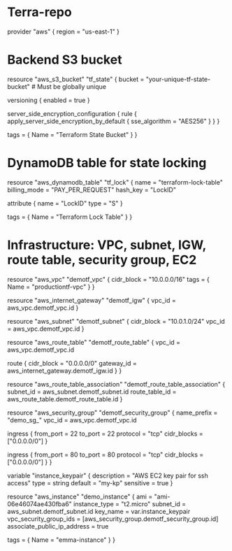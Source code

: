 # Terra-repo
provider "aws" {
  region = "us-east-1"
}

# Backend S3 bucket
resource "aws_s3_bucket" "tf_state" {
  bucket = "your-unique-tf-state-bucket"  # Must be globally unique

  versioning {
    enabled = true
  }

  server_side_encryption_configuration {
    rule {
      apply_server_side_encryption_by_default {
        sse_algorithm = "AES256"
      }
    }
  }

  tags = {
    Name = "Terraform State Bucket"
  }
}

# DynamoDB table for state locking
resource "aws_dynamodb_table" "tf_lock" {
  name         = "terraform-lock-table"
  billing_mode = "PAY_PER_REQUEST"
  hash_key     = "LockID"

  attribute {
    name = "LockID"
    type = "S"
  }

  tags = {
    Name = "Terraform Lock Table"
  }
}

# Infrastructure: VPC, subnet, IGW, route table, security group, EC2

resource "aws_vpc" "demotf_vpc" {
  cidr_block = "10.0.0.0/16"
  tags = {
    Name = "productiontf-vpc"
  }
}

resource "aws_internet_gateway" "demotf_igw" {
  vpc_id = aws_vpc.demotf_vpc.id
}

resource "aws_subnet" "demotf_subnet" {
  cidr_block = "10.0.1.0/24"
  vpc_id     = aws_vpc.demotf_vpc.id
}

resource "aws_route_table" "demotf_route_table" {
  vpc_id = aws_vpc.demotf_vpc.id

  route {
    cidr_block = "0.0.0.0/0"
    gateway_id = aws_internet_gateway.demotf_igw.id
  }
}

resource "aws_route_table_association" "demotf_route_table_association" {
  subnet_id      = aws_subnet.demotf_subnet.id
  route_table_id = aws_route_table.demotf_route_table.id
}

resource "aws_security_group" "demotf_security_group" {
  name_prefix = "demo_sg_"
  vpc_id      = aws_vpc.demotf_vpc.id

  ingress {
    from_port   = 22
    to_port     = 22
    protocol    = "tcp"
    cidr_blocks = ["0.0.0.0/0"]
  }

  ingress {
    from_port   = 80
    to_port     = 80
    protocol    = "tcp"
    cidr_blocks = ["0.0.0.0/0"]
  }
}

variable "instance_keypair" {
  description = "AWS EC2 key pair for ssh access"
  type        = string
  default     = "my-kp"
  sensitive   = true
}

resource "aws_instance" "demo_instance" {
  ami                         = "ami-06e46074ae430fba6"
  instance_type               = "t2.micro"
  subnet_id                   = aws_subnet.demotf_subnet.id
  key_name                    = var.instance_keypair
  vpc_security_group_ids      = [aws_security_group.demotf_security_group.id]
  associate_public_ip_address = true

  tags = {
    Name = "emma-instance"
  }
}
